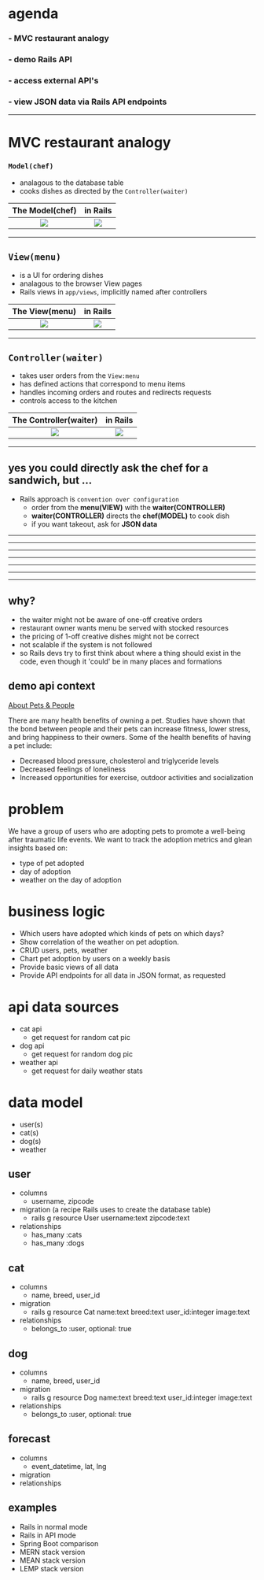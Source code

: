# agenda
### - MVC restaurant analogy
### - demo Rails API
### - access external API's
### - view JSON data via Rails API endpoints
---

# MVC restaurant analogy

### `Model(chef)`
- analagous to the database table
- cooks dishes as directed by the `Controller(waiter)`
 
| The Model(chef) | in Rails |
| :---: | :---: |
![](https://res.cloudinary.com/smithwebtek/image/upload/v1611429996/myapi2/chef.jpg) | ![](https://res.cloudinary.com/smithwebtek/image/upload/v1611432225/myapi2/rails-models.png)

---

## `View(menu)` 
- is a UI for ordering dishes
- analagous to the browser View pages
- Rails views in `app/views`, implicitly named after controllers

 
| The View(menu) | in Rails |
| :---: | :---: |
![](https://res.cloudinary.com/smithwebtek/image/upload/v1611430895/myapi2/menu.png) | ![](https://res.cloudinary.com/smithwebtek/image/upload/v1611432716/myapi2/rails-views.png)


---
## `Controller(waiter)`
- takes user orders from the `View:menu`
- has defined actions that correspond to menu items
- handles incoming orders and routes and redirects requests 
- controls access to the kitchen

| The Controller(waiter) | in Rails |
| :---: | :---: |
![](https://res.cloudinary.com/smithwebtek/image/upload/v1611429996/myapi2/waiter.png) | ![](https://res.cloudinary.com/smithwebtek/image/upload/v1611434275/myapi2/rails-controllers.png)

---
## yes you could directly ask the chef for a sandwich, but ...
  - Rails approach is `convention over configuration`
    - order from the **menu(VIEW)** with the **waiter(CONTROLLER)**
    - **waiter(CONTROLLER)** directs the **chef(MODEL)** to cook dish
    - if you want takeout, ask for **JSON data**
---
---
---
---
---
---

---
## why?
- the waiter might not be aware of one-off creative orders
- restaurant owner wants menu be served with stocked resources
- the pricing of 1-off creative dishes might not be correct
- not scalable if the system is not followed
- so Rails devs try to first think about where a thing should exist in the code, even though it 'could' be in many places and formations



## demo api context
[About Pets & People](https://www.cdc.gov/healthypets/health-benefits/index.html#:~:text=There%20are%20many%20health%20benefits,depression%20by%20giving%20us%20companionship.)

There are many health benefits of owning a pet. Studies have shown that the bond between people and their pets can increase fitness, lower stress, and bring happiness to their owners. Some of the health benefits of having a pet include:

* Decreased blood pressure, cholesterol and triglyceride levels
* Decreased feelings of loneliness
* Increased opportunities for exercise, outdoor activities and socialization

# problem
 We have a group of users who are adopting pets to promote a well-being after traumatic life events. We want to track the adoption metrics and glean insights based on:
 - type of pet adopted
 - day of adoption
 - weather on the day of adoption

# business logic
- Which users have adopted which kinds of pets on which days?
- Show correlation of the weather on pet adoption.
- CRUD users, pets, weather
- Chart pet adoption by users on a weekly basis 
- Provide basic views of all data
- Provide API endpoints for all data in JSON format, as requested

# api data sources
- cat api
  - get request for random cat pic
- dog api
  - get request for random dog pic
- weather api
  - get request for daily weather stats

# data model
- user(s)
- cat(s)
- dog(s)
- weather

## user
- columns
  - username, zipcode
- migration (a recipe Rails uses to create the database table)
  - rails g resource User username:text zipcode:text
- relationships
  - has_many :cats
  - has_many :dogs

## cat
- columns
  - name, breed, user_id
- migration
  - rails g resource Cat name:text breed:text user_id:integer image:text
- relationships
  - belongs_to :user, optional: true

## dog
- columns
  - name, breed, user_id
- migration
  - rails g resource Dog name:text breed:text user_id:integer image:text
- relationships
  - belongs_to :user, optional: true

## forecast  
- columns
  - event_datetime, lat, lng
- migration
- relationships

## examples
- Rails in normal mode
- Rails in API mode
- Spring Boot comparison
- MERN stack version
- MEAN stack version
- LEMP stack version